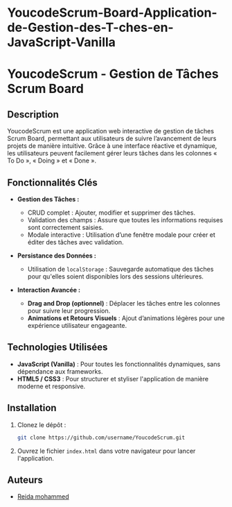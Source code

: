 # YoucodeScrum-Board-Application-de-Gestion-des-T-ches-en-JavaScript-Vanilla
# YoucodeScrum - Gestion de Tâches Scrum Board

## Description

YoucodeScrum est une application web interactive de gestion de tâches Scrum Board, permettant aux utilisateurs de suivre l’avancement de leurs projets de manière intuitive. Grâce à une interface réactive et dynamique, les utilisateurs peuvent facilement gérer leurs tâches dans les colonnes « To Do », « Doing » et « Done ».

## Fonctionnalités Clés

- **Gestion des Tâches :**
  - CRUD complet : Ajouter, modifier et supprimer des tâches.
  - Validation des champs : Assure que toutes les informations requises sont correctement saisies.
  - Modale interactive : Utilisation d’une fenêtre modale pour créer et éditer des tâches avec validation.

- **Persistance des Données :**
  - Utilisation de `localStorage` : Sauvegarde automatique des tâches pour qu'elles soient disponibles lors des sessions ultérieures.

- **Interaction Avancée :**
  - **Drag and Drop (optionnel)** : Déplacer les tâches entre les colonnes pour suivre leur progression.
  - **Animations et Retours Visuels** : Ajout d’animations légères pour une expérience utilisateur engageante.

## Technologies Utilisées

- **JavaScript (Vanilla)** : Pour toutes les fonctionnalités dynamiques, sans dépendance aux frameworks.
- **HTML5 / CSS3** : Pour structurer et styliser l'application de manière moderne et responsive.

## Installation

1. Clonez le dépôt :

   ```bash
   git clone https://github.com/username/YoucodeScrum.git
   ```

2. Ouvrez le fichier `index.html` dans votre navigateur pour lancer l'application.

## Auteurs

- [Reida mohammed](https://github.com/mohammedip)
